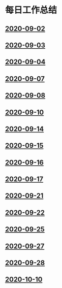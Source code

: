 # 每日工作总结

## [2020-09-02](./2020-09-02/)
## [2020-09-03](./2020-09-03/)
## [2020-09-04](./2020-09-04/)
## [2020-09-07](./2020-09-07/)
## [2020-09-08](./2020-09-08/)
## [2020-09-10](./2020-09-10/)
## [2020-09-14](./2020-09-14/)
## [2020-09-15](./2020-09-15/)
## [2020-09-16](./2020-09-16/)
## [2020-09-17](./2020-09-17/)
## [2020-09-21](./2020-09-21/)
## [2020-09-22](./2020-09-22/)
## [2020-09-25](./2020-09-25/)
## [2020-09-27](./2020-09-27/)
## [2020-09-28](./2020-09-28/)
## [2020-10-10](./2020-10-10/)
